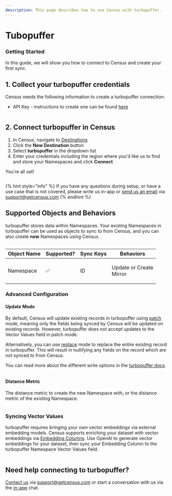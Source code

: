 ```yaml
---
description: This page describes how to use Census with turbopuffer.
---
```


# Tubopuffer

### Getting Started <a href="#getting-started" id="getting-started"></a>

In this guide, we will show you how to connect to Census and create your first sync.

## 1. Collect your turbopuffer credentials

Census needs the following information to create a turbopuffer connection:

* API Key - instructions to create one can be found [here](https://turbopuffer.com/docs/auth)&#x20;

<figure><img src="../../.gitbook/assets/Screenshot 2025-10-17 at 2.47.09 PM.png" alt=""><figcaption></figcaption></figure>

## 2. Connect turbopuffer in Census

1. In Census, navigate to [Destinations](https://app.getcensus.com/destinations)
2. Click the **New Destination** button
3. Select **turbopuffer** in the dropdown list
4. Enter your credentials including the region where you'd like us to find and store your Namespaces and click **Connect**

You're all set!&#x20;

<figure><img src="../../.gitbook/assets/Screenshot 2025-10-17 at 2.48.55 PM.png" alt=""><figcaption></figcaption></figure>

{% hint style="info" %}
If you have any questions during setup, or have a use case that is not covered, please write us in-app or [send us an email](mailto:support@getcensus.com) via support@getcensus.com
{% endhint %}

## Supported Objects and Behaviors <a href="#supported-objects-and-behaviors" id="supported-objects-and-behaviors"></a>

turbopuffer stores data within Namespaces. Your existing Namespaces in turbopuffer can be used as objects to sync to from Census, and you can also create **new** Namespaces using Census.

<figure><img src="../../.gitbook/assets/Screenshot 2025-10-17 at 2.51.10 PM (1).png" alt=""><figcaption></figcaption></figure>

| **Object Name** | **Supported?** | **Sync Keys** | **Behaviors**                     |
| --------------- | -------------- | ------------- | --------------------------------- |
| Namespace       | ✅              | ID            | <p>Update or Create<br>Mirror</p> |

### Advanced Configuration

#### Update Mode

By default, Census will update existing records in turbopuffer using [patch](https://turbopuffer.com/docs/write#param-patch_rows) mode, meaning only the fields being synced by Census will be updated on existing records. However, turbopuffer does not accept updates to the Vector Values field in patch mode.

Alternatively, you can use [replace](https://turbopuffer.com/docs/write#param-upsert_rows) mode to replace the entire existing record in turbopuffer. This will result in nullifying any fields on the record which are not synced to from Census.

You can read more about the different write options in the [turbopuffer docs](https://turbopuffer.com/docs/write).

<figure><img src="../../.gitbook/assets/Screenshot 2025-10-17 at 2.58.01 PM.png" alt=""><figcaption></figcaption></figure>

#### Distance Metric

The distance metric to create the new Namespace with, or the distance metric of the existing Namespace.

<figure><img src="../../.gitbook/assets/Screenshot 2025-10-17 at 3.05.27 PM.png" alt=""><figcaption></figcaption></figure>

### Syncing Vector Values

turbopuffer requires bringing your own vector embeddings via external embedding models. Census supports enriching your dataset with vector embeddings via [Embedding Columns](../../datasets/smart-columns/embedding-columns.md). Use OpenAI to generate vector embeddings for your dataset, then sync your Embedding Column to the turbopuffer Namespace Vector Values field.

<figure><img src="../../.gitbook/assets/Screenshot 2025-10-17 at 3.10.20 PM.png" alt=""><figcaption></figcaption></figure>

## Need help connecting to turbopuffer?

[Contact us](mailto:support@getcensus.com) via support@getcensus.com or start a conversation with us via the [in-app](https://app.getcensus.com) chat.
